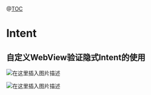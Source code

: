 @[TOC](实验五)
# Intent
## 自定义WebView验证隐式Intent的使用
![在这里插入图片描述](https://img-blog.csdnimg.cn/20190514110140297.png?x-oss-process=image/watermark,type_ZmFuZ3poZW5naGVpdGk,shadow_10,text_aHR0cHM6Ly9ibG9nLmNzZG4ubmV0L3FxXzQyMjQxNDEy,size_16,color_FFFFFF,t_70)



![在这里插入图片描述](https://img-blog.csdnimg.cn/20190514112437853.jpg?x-oss-process=image/watermark,type_ZmFuZ3poZW5naGVpdGk,shadow_10,text_aHR0cHM6Ly9ibG9nLmNzZG4ubmV0L3FxXzQyMjQxNDEy,size_16,color_FFFFFF,t_70)
